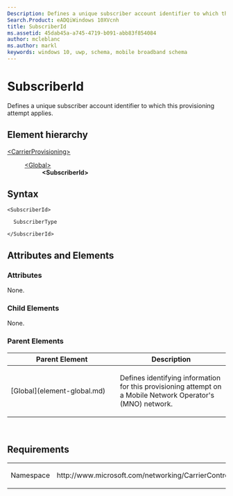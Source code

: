 ```yaml
---
Description: Defines a unique subscriber account identifier to which this provisioning attempt applies.
Search.Product: eADQiWindows 10XVcnh
title: SubscriberId
ms.assetid: 45dab45a-a745-4719-b091-abb83f854084
author: mcleblanc
ms.author: markl
keywords: windows 10, uwp, schema, mobile broadband schema
---
```


# SubscriberId


Defines a unique subscriber account identifier to which this provisioning attempt applies.

## Element hierarchy

<dl>
<dt><a href="element-carrierprovisioning.md">&lt;CarrierProvisioning&gt;</a></dt>
<dd>
<dl>
<dt><a href="element-global.md">&lt;Global&gt;</a></dt>
<dd><b>&lt;SubscriberId&gt;</b></dd>
</dl>
</dd>
</dl>

## Syntax

``` syntax
<SubscriberId>

  SubscriberType

</SubscriberId>
```

## Attributes and Elements


### Attributes

None.

### Child Elements

None.

### Parent Elements

<table>
<colgroup>
<col width="50%" />
<col width="50%" />
</colgroup>
<thead>
<tr class="header">
<th>Parent Element</th>
<th>Description</th>
</tr>
</thead>
<tbody>
<tr class="odd">
<td>[Global](element-global.md)</td>
<td><p>Defines identifying information for this provisioning attempt on a Mobile Network Operator's (MNO) network.</p></td>
</tr>
</tbody>
</table>

 

## Requirements

<table>
<colgroup>
<col width="50%" />
<col width="50%" />
</colgroup>
<tbody>
<tr class="odd">
<td><p>Namespace</p></td>
<td><p>http://www.microsoft.com/networking/CarrierControl/v1</p></td>
</tr>
</tbody>
</table>

 

 



